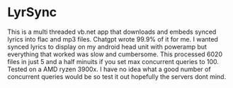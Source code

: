 # LyrSync

This is a multi threaded vb.net app that downloads and embeds synced lyrics into flac and mp3 files.
Chatgpt wrote 99.9% of it for me. 
I wanted synced lyrics to display on my android head unit with poweramp but everything that worked was slow and cumbersome.
This processed 6020 files in just 5 and a half minuits if you set max concurrent queries to 100. Tested on a AMD ryzen 3900x.
I have no idea what a good number of concurrent queries would be so test it out hopefully the servers dont mind.
